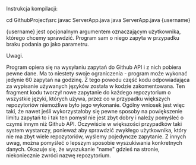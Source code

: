 Instrukcja kompilacji:

cd GithubProject\src
javac ServerApp.java
java ServerApp.java {username}

{username} jest opcjonalnym argumentem oznaczającym użytkownika, którego chcemy sprawdzić. Program sam o niego zapyta w przypadku braku podania go jako parametru.

Uwagi.

Program opiera się na wysyłaniu zapytań do Github API i z nich pobiera pewne dane. Ma to niestety swoje ograniczenia - program może wykonać jedynie 60 zapytań na godzinę.
Z tego powodu część kodu odpowiadająca za wypisanie używanych języków została w kodzie zakomentowana. Ten fragment kodu tworzył nowe zapytanie do każdego repozytorium o wszystkie języki, 
których używa, przez co w przypadku większych repozytoriów niemożliwe było jego wykonanie. Ogólny wniosek jest więc taki, że nawet jeśli wykorzystałoby się pewne sposoby na powiększenie
limitu zapytań to i tak ten pomysł nie jest zbyt dobry i należy pomyśleć o czymś innym niż Github API. Oczywiście w większości przypadków taki system wystarczy, ponieważ aby sprawdzić 
zwykłego użytkownika, który nie ma zbyt wiele repozytoriów, wyślemy pojedyncze zapytanie. Z innych uwag, można pomyśleć o lepszym sposobie wyszukiwania konkretnych danych. Okazuje się, 
że wyszukanie "name" gdzieś na stronie, niekoniecznie zwróci nazwę repozytorium. 